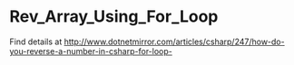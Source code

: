 # Rev_Array_Using_For_Loop

Find details at http://www.dotnetmirror.com/articles/csharp/247/how-do-you-reverse-a-number-in-csharp-for-loop-
